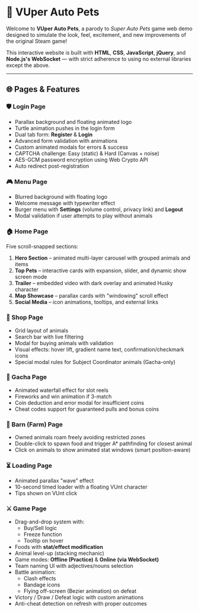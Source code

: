 # 🐾 VUper Auto Pets

Welcome to **VUper Auto Pets**, a parody to *Super Auto Pets* game web demo designed to simulate the look, feel, excitement, and new improvements of the original Steam game!

This interactive website is built with **HTML**, **CSS**, **JavaScript**, **jQuery**, and **Node.js's WebSocket** — with strict adherence to using no external libraries except the above.

---

## 🌐 Pages & Features

### 🛡️ Login Page
- Parallax background and floating animated logo
- Turtle animation pushes in the login form
- Dual tab form: **Register** & **Login**
- Advanced form validation with animations
- Custom animated modals for errors & success
- CAPTCHA challenge: Easy (static) & Hard (Canvas + noise)
- AES-GCM password encryption using Web Crypto API
- Auto redirect post-registration

### 🎮 Menu Page
- Blurred background with floating logo
- Welcome message with typewriter effect
- Burger menu with **Settings** (volume control, privacy link) and **Logout**
- Modal validation if user attempts to play without animals

### 🏠 Home Page
Five scroll-snapped sections:
1. **Hero Section** – animated multi-layer carousel with grouped animals and items
2. **Top Pets** – interactive cards with expansion, slider, and dynamic show screen mode
3. **Trailer** – embedded video with dark overlay and animated Husky character
4. **Map Showcase** – parallax cards with "windowing" scroll effect
5. **Social Media** – icon animations, tooltips, and external links

### 🛒 Shop Page
- Grid layout of animals
- Search bar with live filtering
- Modal for buying animals with validation
- Visual effects: hover lift, gradient name text, confirmation/checkmark icons
- Special modal rules for Subject Coordinator animals (Gacha-only)

### 🎰 Gacha Page
- Animated waterfall effect for slot reels
- Fireworks and win animation if 3-match
- Coin deduction and error modal for insufficient coins
- Cheat codes support for guaranteed pulls and bonus coins

### 🚜 Barn (Farm) Page
- Owned animals roam freely avoiding restricted zones
- Double-click to spawn food and trigger A* pathfinding for closest animal
- Click on animals to show animated stat windows (smart position-aware)

### ⏳ Loading Page
- Animated parallax "wave" effect
- 10-second timed loader with a floating VUnt character
- Tips shown on VUnt click

### ⚔️ Game Page
- Drag-and-drop system with:
  - Buy/Sell logic
  - Freeze function
  - Tooltip on hover
- Foods with **stat/effect modification**
- Animal level-up (stacking mechanic)
- Game modes: **Offline (Practice)** & **Online (via WebSocket)**
- Team naming UI with adjectives/nouns selection
- Battle animation:
  - Clash effects
  - Bandage icons
  - Flying off-screen (Bezier animation) on defeat
- Victory / Draw / Defeat logic with custom animations
- Anti-cheat detection on refresh with proper outcomes

